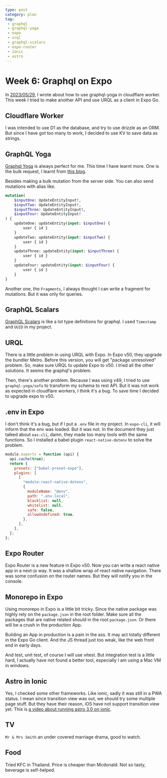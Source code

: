 ```yaml
---
type: post
category: plan
tag: 
 - graphql
 - graphql-yoga
 - expo
 - urql
 - graphql-scalars
 - expo-router
 - ionic
 - astro
---
```

# Week 6: Graphql on Expo

In [2023/05/29](../../../2023/05//29/21st-week-cloudflare-workers-and-graphql-yoga), I wrote about how to use graphql-yoga in cloudflare worker. This week I tried to make another API and use URQL as a client in Expo Go.

## Cloudflare Worker

I was intended to use D1 as the database, and try to use drizzle as an ORM. But since I have got too many to work, I decided to use KV to save data as strings.

## GraphQL Yoga

[Graphql Yoga](https://the-guild.dev/graphql/yoga-server) is always perfect for me. This time I have learnt more. One is the bulk request, I learnt from [this blog](https://sylhare.github.io/2022/04/26/How-to-bulk-mutate-in-graphql.html).

Besides making a bulk mutation from the server side. You can also send mutations with alias like.

```graphql
mutation(
    $inputOne: UpdateEntityInput!,
    $inputTwo: UpdateEntityInput!,
    $inputThree: UpdateEntityInput!,
    $inputFour: UpdateEntityInput!
) {
    updateOne: updateEntity(input: $inputOne) {
        user { id }
    }
    updateTwo: updateEntity(input: $inputTwo) {
        user { id }
    }
    updateThree: updateEntity(input: $inputThree) {
        user { id }
    }
    updateFour: updateEntity(input: $inputFour) {
        user { id }
    }
}
```

Another one, the `Fragments`, I always thought I can write a fragment for mutations. But it was only for queries.

## GraphQL Scalars

[GraphQL Scalars](https://github.com/Urigo/graphql-scalars) is like a lot type definitions for graphql. I used `Timestamp` and `UUID` in my project.

## URQL

There is a little problem in using URQL with Expo. In Expo v50, they upgrade the bundler Metro. Before this version, you will get "package unresolved" problem. So, make sure URQL to update Expo to v50. I tried all the other solutions. It seems the graphql's problem. 

Then, there's another problem. Because I was using v49, I tried to use `graphql-yoga/sofa` to transform my schema to rest API. But it was not work as expected in cloudflare workers, I think it's a bug. To save time I decided to upgrade expo to v50.

## .env in Expo

I don't think it's a bug, but if I put a `.env` file in my project. In `expo-cli`, it will inform that the env was loaded. But it was not. In the document they just talked about `eas-cli`, damn, they made too many tools with the same functions. So I installed a babel plugin `react-native-dotenv` to solve the problem.

```js
module.exports = function (api) {
  api.cache(true);
  return {
    presets: ["babel-preset-expo"],
    plugins: [
      [
        "module:react-native-dotenv",
        {
          moduleName: "@env",
          path: ".env.local",
          blacklist: null,
          whitelist: null,
          safe: false,
          allowUndefined: true,
        },
      ],
    ],
  };
};

```

## Expo Router

Expo Router is a new feature in Expo v50. Now you can write a react native app in a next-js way. It was a shallow wrap of react native navigation. There was some confusion on the router names. But they will notify you in the console.

## Monorepo in Expo

Using monorepo in Expo is a little bit tricky. Since the native package was highly rely on the `package.json` in the root folder. Make sure all the packages that are native related should in the root `package.json`. Or there will be a crush in the production App.

Building an App in production is a pain in the ass. It may act totally different in the Expo Go client. And the JS thread just too weak, like the web front end in early days.

And test, unit test, of course I will use vitest. But integration test is a little hard, I actually have not found a better tool, especially I am using a Mac VM in windows.

## Astro in Ionic

Yes, I checked some other frameworks. Like ionic, sadly it was still in a PWA status. I mean since transition view was out, we should try some multiple page stuff. But they have their reason, iOS have not support transition view yet. This is [a video about running astro 3.0 on ionic](https://www.youtube.com/watch?v=ZFNwTJiDEvU&ab_channel=SimonGrimm).
 
## TV

`Mr & Mrs Smith` an under covered marriage drama, good to watch.

## Food

Tried KFC in Thailand. Price is cheaper than Mcdonald. Not so tasty, beverage is self-helped.